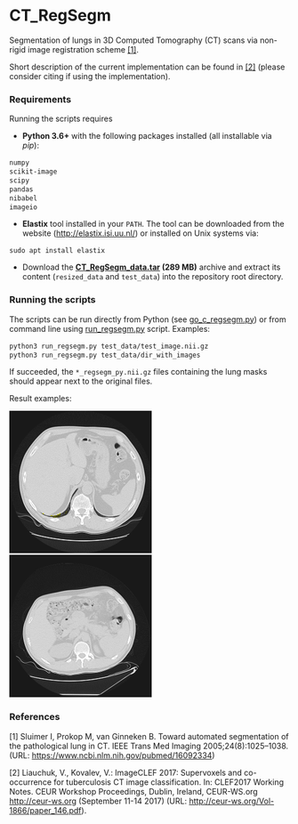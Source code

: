# CT_RegSegm
Segmentation of lungs in 3D Computed Tomography (CT) scans via non-rigid image registration scheme [\[1\]](#references).

Short description of the current implementation can be found in [\[2\]](#references) (please consider citing if using the implementation).

### Requirements

Running the scripts requires 
* __Python 3.6+__ with the following packages installed
(all installable via *pip*):

```
numpy
scikit-image
scipy
pandas
nibabel
imageio
```

* __Elastix__ tool installed in your `PATH`. 
The tool can be downloaded from the website (http://elastix.isi.uu.nl/) 
or installed on Unix systems via: 
   
```
sudo apt install elastix
```

* Download the __[CT_RegSegm_data.tar](https://drive.google.com/open?id=1x6nM5Z4_o8S_7DInp2rgqCwFoxrcMLpb) (289 MB)__
archive and extract its content (`resized_data` and `test_data`) 
into the repository root directory.  

### Running the scripts

The scripts can be run directly from Python (see [go_c_regsegm.py](go_c_regsegm.py))
or from command line using [run_regsegm.py](run_regsegm.py) script. Examples:

```
python3 run_regsegm.py test_data/test_image.nii.gz
python3 run_regsegm.py test_data/dir_with_images
```

If succeeded, the `*_regsegm_py.nii.gz` files containing the lung masks should appear next to the original files.

Result examples:

![Alt_text](result1.gif) ![Alt_text](result2.gif) 

### References

[1] Sluimer I, Prokop M, van Ginneken B. Toward automated
segmentation of the pathological lung in CT. IEEE Trans
Med Imaging 2005;24(8):1025–1038. 
(URL: https://www.ncbi.nlm.nih.gov/pubmed/16092334)

[2] Liauchuk, V., Kovalev, V.: ImageCLEF 2017: Supervoxels and co-occurrence for
tuberculosis CT image classification. 
In: CLEF2017 Working Notes. CEUR Workshop Proceedings, Dublin, Ireland, 
CEUR-WS.org <http://ceur-ws.org> (September 11-14 2017) 
(URL: http://ceur-ws.org/Vol-1866/paper_146.pdf).
